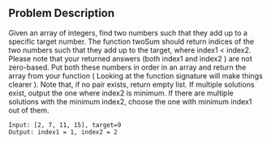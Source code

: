 ## Problem Description
Given an array of integers, find two numbers such that they add up to a specific target number.
The function twoSum should return indices of the two numbers such that they add up to the target, where index1 < index2.
Please note that your returned answers (both index1 and index2 ) are not zero-based. Put both these numbers in order in 
an array and return the array from your function ( Looking at the function signature will make things clearer ). 
Note that, if no pair exists, return empty list. If multiple solutions exist, output the one where index2 is minimum. 
If there are multiple solutions with the minimum index2, choose the one with minimum index1 out of them.

```text
Input: [2, 7, 11, 15], target=9
Output: index1 = 1, index2 = 2
```

